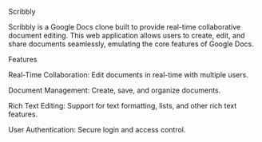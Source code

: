 Scribbly

Scribbly is a Google Docs clone built to provide real-time collaborative document editing. This web application allows users to create, edit, and share documents seamlessly, emulating the core features of Google Docs.

Features

Real-Time Collaboration: Edit documents in real-time with multiple users.

Document Management: Create, save, and organize documents.

Rich Text Editing: Support for text formatting, lists, and other rich text features.

User Authentication: Secure login and access control.


